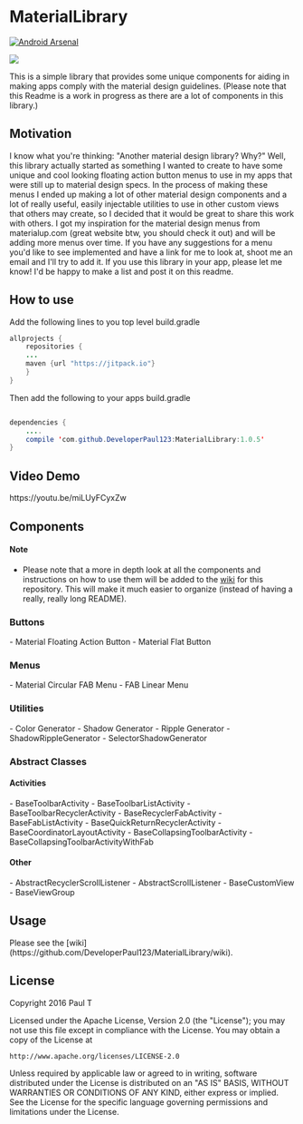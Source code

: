 # MaterialLibrary

[![Android Arsenal](https://img.shields.io/badge/Android%20Arsenal-MaterialLibrary-blue.svg?style=flat)](http://android-arsenal.com/details/1/2594)

[![](https://jitpack.io/v/DeveloperPaul123/MaterialLibrary.svg)](https://jitpack.io/#DeveloperPaul123/MaterialLibrary)

This is a simple library that provides some unique components for aiding in making apps comply with the material design guidelines. (Please note that this Readme is a work in progress as there are a lot of components in this library.)

<h2>Motivation</h2>
I know what you're thinking: "Another material design library? Why?" Well, this library actually started as something I wanted to create to have some unique and cool looking floating action button menus to use in my apps that were still up to material design specs. In the process of making these menus I ended up making a lot of other material design components and a lot of really useful, easily injectable utilities to use in other custom views that others may create, so I decided that it would be great to share this work with others. I got my inspiration for the material design menus from materialup.com (great website btw, you should check it out) and will be adding more menus over time. If you have any suggestions for a menu you'd like to see implemented and have a link for me to look at, shoot me an email and I'll try to add it. If you use this library in your app, please let me know! I'd be happy to make a list and post it on this readme. 

<h2>How to use</h2>
Add the following lines to you top level build.gradle

````java
allprojects {
    repositories {
    ...
    maven {url "https://jitpack.io"}
    }
}
````
Then add the following to your apps build.gradle

````java

dependencies {
    ....
    compile 'com.github.DeveloperPaul123:MaterialLibrary:1.0.5'
}
````
<h2>Video Demo</h2>
https://youtu.be/miLUyFCyxZw

<h2>Components</h2>

#### Note 
* Please note that a more in depth look at all the components and instructions on how to use them will be added to the [wiki](https://github.com/DeveloperPaul123/MaterialLibrary/wiki) for this repository. This will make it much easier to organize (instead of having a really, really long README). 

<h3>Buttons</h3>
- Material Floating Action Button
- Material Flat Button

<h3>Menus</h3>
- Material Circular FAB Menu
- FAB Linear Menu

<h3>Utilities</h3>
- Color Generator
- Shadow Generator
- Ripple Generator
- ShadowRippleGenerator
- SelectorShadowGenerator

<h3>Abstract Classes</h3>
<h4>Activities</h4>
- BaseToolbarActivity
- BaseToolbarListActivity
- BaseToolbarRecyclerActivity
- BaseRecyclerFabActivity
- BaseFabListActivity
- BaseQuickReturnRecyclerActivity
- BaseCoordinatorLayoutActivity
- BaseCollapsingToolbarActivity
- BaseCollapsingToolbarActivityWithFab

<h4>Other</h4>
- AbstractRecyclerScrollListener
- AbstractScrollListener
- BaseCustomView
- BaseViewGroup

<h2>Usage</h2>
Please see the [wiki](https://github.com/DeveloperPaul123/MaterialLibrary/wiki). 

<h2>License</h2>

Copyright 2016 Paul T

Licensed under the Apache License, Version 2.0 (the "License");
you may not use this file except in compliance with the License.
You may obtain a copy of the License at

    http://www.apache.org/licenses/LICENSE-2.0

Unless required by applicable law or agreed to in writing, software
distributed under the License is distributed on an "AS IS" BASIS,
WITHOUT WARRANTIES OR CONDITIONS OF ANY KIND, either express or implied.
See the License for the specific language governing permissions and
limitations under the License.
